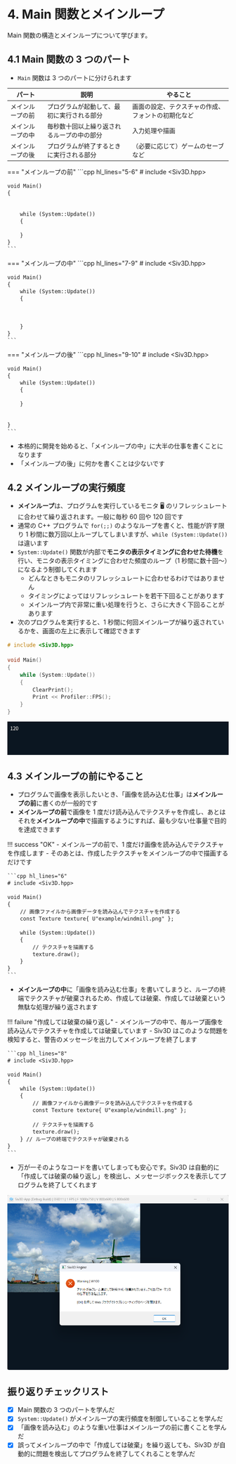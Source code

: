 # 4. Main 関数とメインループ
Main 関数の構造とメインループについて学びます。

## 4.1 Main 関数の 3 つのパート
- `Main` 関数は 3 つのパートに分けられます

| パート | 説明 | やること |
|--|--|--|
| メインループの前 | プログラムが起動して、最初に実行される部分 | 画面の設定、テクスチャの作成、フォントの初期化など |
| メインループの中 | 毎秒数十回以上繰り返されるループの中の部分 | 入力処理や描画 |
| メインループの後 | プログラムが終了するときに実行される部分 | （必要に応じて）ゲームのセーブなど |

=== "メインループの前"
	```cpp hl_lines="5-6"
	# include <Siv3D.hpp>

	void Main()
	{


		while (System::Update())
		{

		}
	}
	```

=== "メインループの中"
	```cpp hl_lines="7-9"
	# include <Siv3D.hpp>

	void Main()
	{
		while (System::Update())
		{



		}
	}
	```

=== "メインループの後"
	```cpp hl_lines="9-10"
	# include <Siv3D.hpp>

	void Main()
	{
		while (System::Update())
		{

		}


	}
	```

- 本格的に開発を始めると、「メインループの中」に大半の仕事を書くことになります
- 「メインループの後」に何かを書くことは少ないです

## 4.2 メインループの実行頻度
- **メインループ**は、プログラムを実行しているモニタ 🖥️ のリフレッシュレートに合わせて繰り返されます。一般に毎秒 60 回や 120 回です
- 通常の C++ プログラムで `for(;;)` のようなループを書くと、性能が許す限り 1 秒間に数万回以上ループしてしまいますが、`while (System::Update())` は違います
- `System::Update()` 関数が内部で**モニタの表示タイミングに合わせた待機**を行い、モニタの表示タイミングに合わせた頻度のループ（1 秒間に数十回～）になるよう制御してくれます
	- どんなときもモニタのリフレッシュレートに合わせるわけではありません
	- タイミングによってはリフレッシュレートを若干下回ることがあります
	- メインループ内で非常に重い処理を行うと、さらに大きく下回ることがあります
- 次のプログラムを実行すると、1 秒間に何回メインループが繰り返されているかを、画面の左上に表示して確認できます

```cpp title="メインループが毎秒何回繰り返されているかを表示する"
# include <Siv3D.hpp>

void Main()
{
	while (System::Update())
	{
		ClearPrint();
		Print << Profiler::FPS();
	}
}
```

![](https://raw.githubusercontent.com/Siv3D/siv3d.site.resource/main/2025/tutorial/main/2.png)


## 4.3 メインループの前にやること
- プログラムで画像を表示したいとき、「画像を読み込む仕事」は**メインループの前**に書くのが一般的です
- **メインループの前**で画像を 1 度だけ読み込んでテクスチャを作成し、あとはそれを**メインループの中**で描画するようにすれば、最も少ない仕事量で目的を達成できます

!!! success "OK"
	- メインループの前で、1 度だけ画像を読み込んでテクスチャを作成します
	- そのあとは、作成したテクスチャをメインループの中で描画するだけです

	```cpp hl_lines="6"
	# include <Siv3D.hpp>

	void Main()
	{
		// 画像ファイルから画像データを読み込んでテクスチャを作成する
		const Texture texture{ U"example/windmill.png" };

		while (System::Update())
		{
			// テクスチャを描画する
			texture.draw();
		}
	}
	```

- **メインループの中**に「画像を読み込む仕事」を書いてしまうと、ループの終端でテクスチャが破棄されるため、作成しては破棄、作成しては破棄という無駄な処理が繰り返されます

!!! failure "作成しては破棄の繰り返し"
	- メインループの中で、毎ループ画像を読み込んでテクスチャを作成しては破棄しています
	- Siv3D はこのような問題を検知すると、警告のメッセージを出力してメインループを終了します

	```cpp hl_lines="8"
	# include <Siv3D.hpp>

	void Main()
	{
		while (System::Update())
		{
			// 画像ファイルから画像データを読み込んでテクスチャを作成する
			const Texture texture{ U"example/windmill.png" };

			// テクスチャを描画する
			texture.draw();
		} // ループの終端でテクスチャが破棄される
	}
	```

- 万が一そのようなコードを書いてしまっても安心です。Siv3D は自動的に「作成しては破棄の繰り返し」を検出し、メッセージボックスを表示してプログラムを終了してくれます

![](https://raw.githubusercontent.com/Siv3D/siv3d.site.resource/main/2025/tutorial/main/3.png)


## 振り返りチェックリスト
- [x] Main 関数の 3 つのパートを学んだ
- [x] `System::Update()` がメインループの実行頻度を制御していることを学んだ
- [x] 「画像を読み込む」のような重い仕事はメインループの前に書くことを学んだ
- [x] 誤ってメインループの中で「作成しては破棄」を繰り返しても、Siv3D が自動的に問題を検出してプログラムを終了してくれることを学んだ

